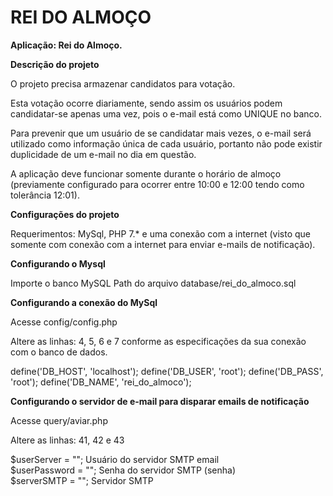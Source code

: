 # REI DO ALMOÇO

<b>Aplicação: Rei do Almoço.</b>

<b>Descrição do projeto</b>

O projeto precisa armazenar candidatos para votação. 

Esta votação ocorre diariamente, sendo assim os usuários podem candidatar-se apenas uma vez, pois o e-mail está como UNIQUE no banco.

Para prevenir que um usuário de se candidatar mais vezes, o e-mail será utilizado como informação única de cada usuário, portanto não pode existir duplicidade de um e-mail no dia em questão.

A aplicação deve funcionar somente durante o horário de almoço (previamente configurado para ocorrer entre 10:00 e 12:00 tendo como tolerância 12:01).

<b>Configurações do projeto</b>

Requerimentos: MySql, PHP 7.* e uma conexão com a internet (visto que somente com conexão com a internet para enviar e-mails de notificação).

<b>Configurando o Mysql</b>

Importe o banco MySQL
Path do arquivo database/rei_do_almoco.sql

<b>Configurando a conexão do MySql</b>

Acesse config/config.php

Altere as linhas: 4, 5, 6 e 7 conforme as especificações da sua conexão com o banco de dados.

define('DB_HOST', 'localhost');
define('DB_USER', 'root');
define('DB_PASS', 'root');
define('DB_NAME', 'rei_do_almoco');

<b>Configurando o servidor de e-mail para disparar emails de notificação</b>

Acesse query/aviar.php

Altere as linhas: 41, 42 e 43

$userServer 	= ""; 	Usuário do servidor SMTP email<br>
$userPassword = ""; 	Senha do servidor SMTP (senha)<br>
$serverSMTP 	= ""; 	Servidor SMTP<br>
